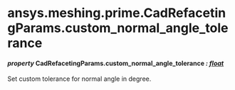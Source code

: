 # ansys.meshing.prime.CadRefacetingParams.custom_normal_angle_tolerance



#### *property* CadRefacetingParams.custom_normal_angle_tolerance *: [float](https://docs.python.org/3.11/library/functions.html#float)*

Set custom tolerance for normal angle in degree.

<!-- !! processed by numpydoc !! -->
